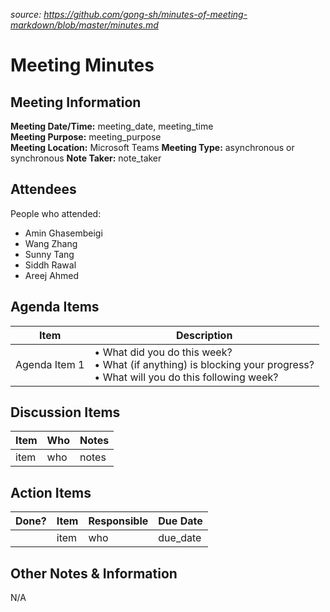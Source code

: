 *source: https://github.com/gong-sh/minutes-of-meeting-markdown/blob/master/minutes.md*
# Meeting Minutes
## Meeting Information
**Meeting Date/Time:** meeting_date, meeting_time  
**Meeting Purpose:** meeting_purpose  
**Meeting Location:** Microsoft Teams
**Meeting Type:** asynchronous or synchronous
**Note Taker:** note_taker  

## Attendees
People who attended:
- Amin Ghasembeigi
- Wang Zhang
- Sunny Tang
- Siddh Rawal
- Areej Ahmed

## Agenda Items

Item | Description
---- | ----
Agenda Item 1 | • What did you do this week?<br>• What (if anything) is blocking your progress?<br>• What will you do this following week?

## Discussion Items
Item | Who | Notes |
---- | ---- | ---- |
item | who | notes |


## Action Items
| Done? | Item | Responsible | Due Date |
| ---- | ---- | ---- | ---- |
| | item | who | due_date |

## Other Notes & Information
N/A
